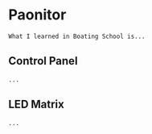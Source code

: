 # Paonitor

    What I learned in Boating School is...

## Control Panel
    ...
## LED Matrix
    ...